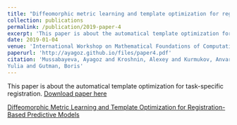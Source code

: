 ```yaml
---
title: "Diffeomorphic metric learning and template optimization for registration-based predictive models."
collection: publications
permalink: /publication/2019-paper-4
excerpt: 'This paper is about the automatical template optimization for task-specific registration.'
date: 2019-01-04
venue: 'International Workshop on Mathematical Foundations of Computational Anatomy'
paperurl: 'http://ayagoz.github.io/files/paper4.pdf'
citation: 'Mussabayeva, Ayagoz and Kroshnin, Alexey and Kurmukov, Anvar and Pisov, Maxim and Denisova, 
Yulia and Gutman, Boris'
---
```

This paper is about the automatical template optimization for task-specific registration.
[Download paper here](http://ayagoz.github.io/files/paper4.pdf)


[Diffeomorphic Metric Learning and Template Optimization for Registration-Based Predictive Models](https://link.springer.com/chapter/10.1007/978-3-030-33226-6_17)

